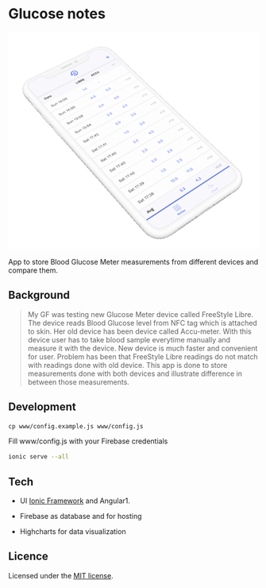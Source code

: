 # Glucose notes

![Glucose Meter](https://raw.githubusercontent.com/palampinen/glucose-meter/master/glucose-notes.gif)

App to store Blood Glucose Meter measurements from different devices and compare them.

## Background

> My GF was testing new Glucose Meter device called FreeStyle Libre. The device reads Blood Glucose
> level from NFC tag which is attached to skin. Her old device has been device called Accu-meter.
> With this device user has to take blood sample everytime manually and measure it with the device.
> New device is much faster and convenient for user. Problem has been that FreeStyle Libre readings
> do not match with readings done with old device. This app is done to store measurements done with
> both devices and illustrate difference in between those measurements.

## Development

`cp www/config.example.js www/config.js`

Fill www/config.js with your Firebase credentials

```bash
ionic serve --all
```

## Tech

* UI [Ionic Framework](http://ionicframework.com/) and Angular1.

* Firebase as database and for hosting

* Highcharts for data visualization

## Licence

Licensed under the [MIT license](http://opensource.org/licenses/MIT).
